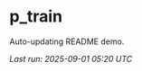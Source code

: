 # p_train

Auto-updating README demo.

<!--START_SECTION:status-->
_Last run: 2025-09-01 05:20 UTC_
<!--END_SECTION:status-->





















































































































































































































































































